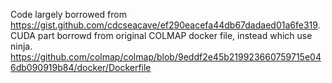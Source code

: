 Code largely borrowed from https://gist.github.com/cdcseacave/ef290eacefa44db67dadaed01a6fe319.
CUDA part borrowd from original COLMAP docker file, instead which use ninja. https://github.com/colmap/colmap/blob/9eddf2e45b219923660759715e046db090919b84/docker/Dockerfile